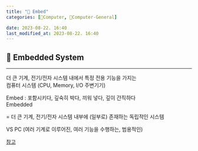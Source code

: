 ```yaml
---
title: "🌚 Embed"
categories: [💫Computer, 🌚Computer-General]

date: 2023-08-22. 16:40
last_modified_at: 2023-08-22. 16:40
---
```


## 💫 Embedded System

---

더 큰 기계, 전기/전자 시스템 내에서 특정 전용 기능을 가지는  
컴퓨터 시스템 (CPU, Memory, I/O 주변기기)  

Embed : 포함시키다, 깊숙히 박다, 끼워 넣다, 깊이 간직하다  
Embedded  

= 더 큰 기계, 전기/전자 시스템 내부에 (일부로) 존재하는 독립적인 시스템  

VS PC (여러 기계로 이루어진, 여러 기능을 수행하는, 범용적인)  

[참고](https://en.wikipedia.org/wiki/Embedded_system)  
